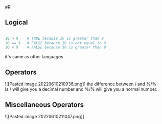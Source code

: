  #R   
## Logical
```R
  
10 > 9    # TRUE because 10 is greater than 9  
10 == 9   # FALSE because 10 is not equal to 9  
10 < 9    # FALSE because 10 is greater than 9
```

it's same as other languages

## Operators
![[Pasted image 20220610210936.png]]
the difference between / and %/% is / will give you a decimal number and %/% will give you a normal number.
## Miscellaneous Operators
![[Pasted image 20220610211047.png]]

